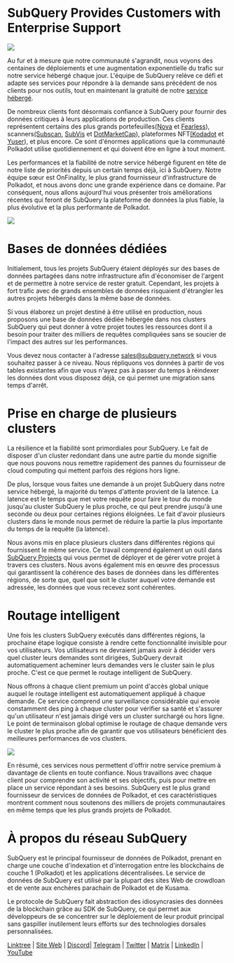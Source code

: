 # SubQuery Provides Customers with Enterprise Support

![](https://miro.medium.com/max/1400/1*z_StqAT5KeaxQLBCm-xpRQ.jpeg)

Au fur et à mesure que notre communauté s'agrandit, nous voyons des centaines de déploiements et une augmentation exponentielle du trafic sur notre service hébergé chaque jour. L'équipe de SubQuery relève ce défi et adapte ses services pour répondre à la demande sans précédent de nos clients pour nos outils, tout en maintenant la gratuité de notre [service hébergé](https://projects.subquery.network/).

De nombreux clients font désormais confiance à SubQuery pour fournir des données critiques à leurs applications de production. Ces clients représentent certains des plus grands portefeuilles[(Nova](https://novawallet.io/) et [Fearless](https://fearlesswallet.io/)), scanners[(Subscan](https://www.subscan.io/), [SubVis](https://www.subvis.io/) et [DotMarketCap](https://dotmarketcap.com/)), plateformes NFT[(Kodadot](https://kodadot.xyz/) et [Yuser](https://yuser.co/)), et plus encore. Ce sont d'énormes applications que la communauté Polkadot utilise quotidiennement et qui doivent être en ligne à tout moment.

Les performances et la fiabilité de notre service hébergé figurent en tête de notre liste de priorités depuis un certain temps déjà, ici à SubQuery. Notre équipe sœur est OnFinality, le plus grand fournisseur d'infrastructure de Polkadot, et nous avons donc une grande expérience dans ce domaine. Par conséquent, nous allons aujourd'hui vous présenter trois améliorations récentes qui feront de SubQuery la plateforme de données la plus fiable, la plus évolutive et la plus performante de Polkadot.

![](https://miro.medium.com/max/1200/1*QckhJzjQqw9czpBMRhXgXQ.gif)

# Bases de données dédiées

Initialement, tous les projets SubQuery étaient déployés sur des bases de données partagées dans notre infrastructure afin d'économiser de l'argent et de permettre à notre service de rester gratuit. Cependant, les projets à fort trafic avec de grands ensembles de données risquaient d'étrangler les autres projets hébergés dans la même base de données.

Si vous élaborez un projet destiné à être utilisé en production, nous proposons une base de données dédiée hébergée dans nos clusters SubQuery qui peut donner à votre projet toutes les ressources dont il a besoin pour traiter des milliers de requêtes compliquées sans se soucier de l'impact des autres sur les performances.

Vous devez nous contacter à l'adresse <sales@subquery.network> si vous souhaitez passer à ce niveau. Nous répliquons vos données à partir de vos tables existantes afin que vous n'ayez pas à passer du temps à réindexer les données dont vous disposez déjà, ce qui permet une migration sans temps d'arrêt.

# Prise en charge de plusieurs clusters

La résilience et la fiabilité sont primordiales pour SubQuery. Le fait de disposer d'un cluster redondant dans une autre partie du monde signifie que nous pouvons nous remettre rapidement des pannes du fournisseur de cloud computing qui mettent parfois des régions hors ligne.

De plus, lorsque vous faites une demande à un projet SubQuery dans notre service hébergé, la majorité du temps d'attente provient de la latence. La latence est le temps que met votre requête pour faire le tour du monde jusqu'au cluster SubQuery le plus proche, ce qui peut prendre jusqu'à une seconde ou deux pour certaines régions éloignées. Le fait d'avoir plusieurs clusters dans le monde nous permet de réduire la partie la plus importante du temps de la requête (la latence).

Nous avons mis en place plusieurs clusters dans différentes régions qui fournissent le même service. Ce travail comprend également un outil dans [SubQuery Projects](https://project.subquery.network/) qui vous permet de déployer et de gérer votre projet à travers ces clusters. Nous avons également mis en œuvre des processus qui garantissent la cohérence des bases de données dans les différentes régions, de sorte que, quel que soit le cluster auquel votre demande est adressée, les données que vous recevez sont cohérentes.

# Routage intelligent

Une fois les clusters SubQuery exécutés dans différentes régions, la prochaine étape logique consiste à rendre cette fonctionnalité invisible pour vos utilisateurs. Vos utilisateurs ne devraient jamais avoir à décider vers quel cluster leurs demandes sont dirigées, SubQuery devrait automatiquement acheminer leurs demandes vers le cluster sain le plus proche. C'est ce que permet le routage intelligent de SubQuery.

Nous offrons à chaque client premium un point d'accès global unique auquel le routage intelligent est automatiquement appliqué à chaque demande. Ce service comprend une surveillance considérable qui envoie constamment des ping à chaque cluster pour vérifier sa santé et s'assurer qu'un utilisateur n'est jamais dirigé vers un cluster surchargé ou hors ligne. Le point de terminaison global optimise le routage de chaque demande vers le cluster le plus proche afin de garantir que vos utilisateurs bénéficient des meilleures performances de vos clusters.

![](https://miro.medium.com/max/1000/0*DNXDiABzli0et1MU)

En résumé, ces services nous permettent d'offrir notre service premium à davantage de clients en toute confiance. Nous travaillons avec chaque client pour comprendre son activité et ses objectifs, puis pour mettre en place un service répondant à ses besoins. SubQuery est le plus grand fournisseur de services de données de Polkadot, et ces caractéristiques montrent comment nous soutenons des milliers de projets communautaires en même temps que les plus grands projets de Polkadot.

# À propos du réseau SubQuery

SubQuery est le principal fournisseur de données de Polkadot, prenant en charge une couche d'indexation et d'interrogation entre les blockchains de couche 1 (Polkadot) et les applications décentralisées. Le service de données de SubQuery est utilisé par la plupart des sites Web de crowdloan et de vente aux enchères parachain de Polkadot et de Kusama.

Le protocole de SubQuery fait abstraction des idiosyncrasies des données de la blockchain grâce au SDK de SubQuery, ce qui permet aux développeurs de se concentrer sur le déploiement de leur produit principal sans gaspiller inutilement leurs efforts sur des technologies dorsales personnalisées.

[Linktree](https://linktr.ee/subquerynetwork) | [Site Web](https://subquery.network/) | [Discord|](https://discord.com/invite/78zg8aBSMG) [Telegram](https://t.me/subquerynetwork) | [Twitter](https://twitter.com/subquerynetwork) | [Matrix](https://matrix.to/#/#subquery:matrix.org) | [LinkedIn](https://www.linkedin.com/company/subquery) | [YouTube](https://www.youtube.com/channel/UCi1a6NUUjegcLHDFLr7CqLw)
